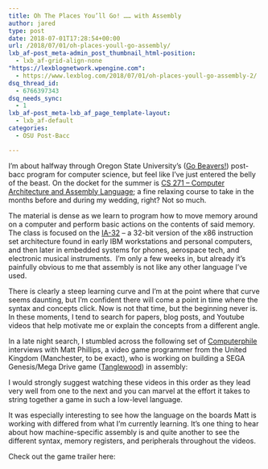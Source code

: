 ```yaml
---
title: Oh The Places You’ll Go! …… with Assembly
author: jared
type: post
date: 2018-07-01T17:28:54+00:00
url: /2018/07/01/oh-places-youll-go-assembly/
lxb_af-post_meta-admin_post_thumbnail_html-position:
  - lxb_af-grid-align-none
"https://lexblognetwork.wpengine.com":
  - https://www.lexblog.com/2018/07/01/oh-places-youll-go-assembly-2/
dsq_thread_id:
  - 6766397343
dsq_needs_sync:
  - 1
lxb_af-post_meta-lxb_af_page_template-layout:
  - lxb_af-default
categories:
  - OSU Post-Bacc

---
```

I&#8217;m about halfway through Oregon State University&#8217;s ([Go Beavers!][1]) post-bacc program for computer science, but feel like I&#8217;ve just entered the belly of the beast. On the docket for the summer is [CS 271 – Computer Architecture and Assembly Language][2]; a fine relaxing course to take in the months before and during my wedding, right? Not so much.

The material is dense as we learn to program how to move memory around on a computer and perform basic actions on the contents of said memory.  The class is focused on the [IA-32][3] &#8211; a 32-bit version of the x86 instruction set architecture found in early IBM workstations and personal computers, and then later in embedded systems for phones, aerospace tech, and electronic musical instruments.  I&#8217;m only a few weeks in, but already it&#8217;s painfully obvious to me that assembly is not like any other language I&#8217;ve used.

<!--more-->

There is clearly a steep learning curve and I&#8217;m at the point where that curve seems daunting, but I&#8217;m confident there will come a point in time where the syntax and concepts click. Now is not that time, but the beginning never is. In these moments, I tend to search for papers, blog posts, and Youtube videos that help motivate me or explain the concepts from a different angle.

In a late night search, I stumbled across the following set of [Computerphile][4] interviews with Matt Phillips, a video game programmer from the United Kingdom (Manchester, to be exact), who is working on building a SEGA Genesis/Mega Drive game ([Tanglewood][5]) in assembly:







I would strongly suggest watching these videos in this order as they lead very well from one to the next and you can marvel at the effort it takes to string together a game in such a low-level language.

It was especially interesting to see how the language on the boards Matt is working with differed from what I&#8217;m currently learning. It&#8217;s one thing to hear about how machine-specific assembly is and quite another to see the different syntax, memory registers, and peripherals throughout the videos.

Check out the game trailer here:

 [1]: http://www.espn.com/college-sports/story/_/id/23939863/oregon-state-beavers-beat-arkansas-razorbacks-win-college-world-series
 [2]: https://ecampus.oregonstate.edu/soc/ecatalog/ecoursedetail.htm?subject=CS&coursenumber=271&termcode=201301
 [3]: https://en.wikipedia.org/wiki/IA-32
 [4]: https://www.youtube.com/channel/UC9-y-6csu5WGm29I7JiwpnA
 [5]: https://tanglewoodgame.com/index.html